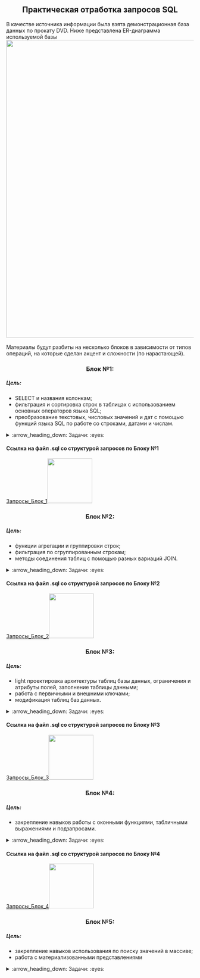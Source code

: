 <h2 align="center">Практическая отработка запросов SQL</a></h2>
В качестве источника информации была взята демонстрационная база данных по прокату DVD.  
Ниже представлена ER-диаграмма используемой базы
<div align="center"><img src="https://user-images.githubusercontent.com/108893866/179391999-2f8c6eaa-7ec0-4143-911e-1f8ba73d4b82.png" width="800" /></div><br>
Материалы будут разбиты на несколько блоков в зависимости от типов операций, на которые сделан акцент и сложности (по нарастающей).

<h3 align="center">Блок №1:</a></h3>

##### Цель: #####
* SELECT и названия колонкам;  
* фильтрация и сортировка строк в таблицах с использованием основных операторов языка SQL;  
* преобразование текстовых, числовых значений и дат с помощью функций языка SQL по работе со строками, датами и числам.
<details>
  <summary>:arrow_heading_down: Задачи: :eyes:</summary>
  
1. Вывести уникальные названия городов из таблицы городов.
2. Доработка из предыдущего задания, чтобы запрос выводил только те города, названия которых начинаются на “L” и заканчиваются на “a”, и названия не содержат пробелов.
3. Получить из таблицы платежей за прокат фильмов информацию по платежам, которые выполнялись в промежуток с 17 июня 2005 года по 19 июня 2005 года включительно и стоимость которых превышает 1.00. Платежи нужно отсортировать по дате платежа.
4. Вывести информацию о 10-ти последних платежах за прокат фильмов.
5. Выведсти следующую информацию по покупателям:
  + Фамилия и имя (в одной колонке через пробел)
  + Электронная почта
  + Длину значения поля email
  + Дату последнего обновления записи о покупателе (без времени)
  + Каждой колонке задайте наименование на русском языке.
6. Выведсти одним запросом только активных покупателей, имена которых KELLY или WILLIE. Все буквы в фамилии и имени из верхнего регистра должны быть переведены в нижний регистр.  
7. Выведсти одним запросом информацию о фильмах, у которых рейтинг “R” и стоимость аренды указана от 0.00 до 3.00 включительно, а также фильмы c рейтингом “PG-13” и стоимостью аренды больше или равной 4.00.  
8. Получить информацию о трёх фильмах с самым длинным описанием фильма.  
9. Выведсти Email каждого покупателя, разделив значение Email на 2 отдельных колонки:
  + в первой колонке должно быть значение, указанное до @,
  + во второй колонке должно быть значение, указанное после @.  
10. Доработать запрос из предыдущего задания, скорректировать значения в новых колонках: первая буква должна быть заглавной, остальные строчными.
</details>

#### Cсылка на файл .sql со структурой запросов по Блоку №1
<div align="left"><a href="https://github.com/PetrukhinSergey/SQL_practice_cinema/blob/main/1_Block.sql" target="_blank">Запросы_Блок_1</a><img src="https://user-images.githubusercontent.com/108893866/179385582-25cdd117-2530-42e3-b7dc-1edd323f3e68.png" width="120" />
</div>

<h3 align="center">Блок №2:</a></h3>

##### Цель: #####
* функции агрегации и группировки строк;
* фильтрация по сгруппированным строкам;
* методы соединения таблиц с помощью разных вариаций JOIN.
<details>
  <summary>:arrow_heading_down: Задачи: :eyes:</summary>
  
1. Вывести для каждого покупателя его адрес, город и страну проживания.
2. Посчитать для каждого магазина количество его покупателей.
Доработать запрос и вывести только те магазины, у которых количество покупателей больше 300.  
Доработать запрос, добавив в него информацию о городе магазина, фамилии и имени продавца, который работает в нём. 
3. Вывести топ-5 покупателей, которые взяли в аренду за всё время наибольшее количество фильмов.
4. Посчитать для каждого покупателя 4 аналитических показателя:
 + количество взятых в аренду фильмов;
 + общую стоимость платежей за аренду всех фильмов (значение округлите до целого числа);
 + минимальное значение платежа за аренду фильма;
 + максимальное значение платежа за аренду фильма.
5. Используя данные из таблицы городов, составить одним запросом всевозможные пары городов так, чтобы в результате не было пар с одинаковыми названиями городов. Использовано декартово произведение.
6. Используя данные из таблицы rental о дате выдачи фильма в аренду (поле rental_date) и дате возврата (поле return_date), вычислить для каждого покупателя среднее количество дней, за которые он возвращает фильмы.
7. Посчитать для каждого фильма, сколько раз его брали в аренду, а также общую стоимость аренды фильма за всё время.
8. Доработать запрос из предыдущего задания и вывести с помощью него фильмы, которые ни разу не брали в аренду.
9. Посчитать количество продаж, выполненных каждым продавцом. Добавить вычисляемую колонку «Премия». Если количество продаж превышает 7 300, то значение в колонке будет «Да», иначе должно быть значение «Нет».
</details>

#### Cсылка на файл .sql со структурой запросов по Блоку №2
<div align="left"><a href="https://github.com/PetrukhinSergey/SQL_practice_cinema/blob/main/2_Block.sql" target="_blank">Запросы_Блок_2</a><img src="https://user-images.githubusercontent.com/108893866/179385582-25cdd117-2530-42e3-b7dc-1edd323f3e68.png" width="120" />
</div>

<h3 align="center">Блок №3:</a></h3>

##### Цель: #####
* light проектировка архитектуры таблиц базы данных, ограничения и атрибуты полей, заполнение таблицы данными;
* работа с первичными и внешними ключами;
* модификация таблиц баз данных.
<details>
  <summary>:arrow_heading_down: Задачи: :eyes:</summary>
  
1. Проектировка базы данных, содержащая три справочника:  
· язык (английский, французский и т. п.);  
· народность (славяне, англосаксы и т. п.);  
· страны (Россия, Германия и т. п.).  
Две таблицы со связями: язык-народность и народность-страна, отношения многие ко многим.  
Требования к таблицам-справочникам:  
· наличие ограничений первичных ключей.  
· идентификатору сущности должен присваиваться автоинкрементом;  
· наименования сущностей не должны содержать null-значения, не должны допускаться дубликаты в названиях сущностей.  
Требования к таблицам со связями:  
· наличие ограничений первичных и внешних ключей.

Дополнительная часть
1. Создать новую таблицу film_new со следующими полями:
 + film_name — название фильма — тип данных varchar(255) и ограничение not null;
 + film_year — год выпуска фильма — тип данных integer, условие, что значение должно быть больше 0;
 + film_rental_rate — стоимость аренды фильма — тип данных numeric(4,2), значение по умолчанию 0.99;
 + film_duration — длительность фильма в минутах — тип данных integer, ограничение not null и условие, что значение должно быть больше 0.
2. Заполнить таблицу film_new данными с помощью SQL-запроса, где колонкам соответствуют массивы данных:
 + film_name — array[The Shawshank Redemption, The Green Mile, Back to the Future, Forrest Gump, Schindler’s List];
 + film_year — array[1994, 1999, 1985, 1994, 1993];
 + film_rental_rate — array[2.99, 0.99, 1.99, 2.99, 3.99];
 + film_duration — array[142, 189, 116, 142, 195].
3. Обновить стоимость аренды фильмов в таблице film_new с учётом информации, что стоимость аренды всех фильмов поднялась на 1.41.
4. Фильм с названием Back to the Future был снят с аренды, удалить строку с этим фильмом из таблицы film_new.
5. Добавить в таблицу film_new запись о любом другом новом фильме.
6. SQL-запрос, который выведет все колонки из таблицы film_new, а также новую вычисляемую колонку «длительность фильма в часах», округлённую до десятых.
7. Удалитьтаблицу film_new.
</details>

#### Cсылка на файл .sql со структурой запросов по Блоку №3
<div align="left"><a href="https://github.com/PetrukhinSergey/SQL_practice_cinema/blob/main/3_Block.sql" target="_blank">Запросы_Блок_3</a><img src="https://user-images.githubusercontent.com/108893866/179385582-25cdd117-2530-42e3-b7dc-1edd323f3e68.png" width="120" />
</div>
  
<h3 align="center">Блок №4:</a></h3>

##### Цель: #####
* закрепление навыков работы с оконными функциями, табличными выражениями и подзапросами.
<details>
  <summary>:arrow_heading_down: Задачи: :eyes:</summary>

1. С помощью оконных функций добавить вычисляемые колонки согласно условиям:
 + Пронумеровать все платежи от 1 до N по дате.  
 + Пронумеровать платежи для каждого покупателя, сортировка платежей должна быть по дате.  
 + Рассчет нарастающим итогом суммы всех платежей для каждого покупателя, сортировка должна сперва по дате платежа, а затем по сумме платежа от наименьшей к большей.  
 + Нумерация платежей для каждого покупателя по стоимости платежа от наибольших к меньшим так, чтобы платежи с одинаковым значением имели одинаковое значение номера.  
2. С помощью оконной функции вывести для каждого покупателя стоимость платежа и стоимость платежа из предыдущей строки со значением по умолчанию 0.0 с сортировкой по дате.  
3. С помощью оконной функции определить, на сколько каждый следующий платеж покупателя больше или меньше текущего.  
4. С помощью оконной функции для каждого покупателя вывести данные о его последней оплате аренды.  
5. С помощью оконной функции вывести для каждого сотрудника сумму продаж за август 2005 года:
 + с нарастающим итогом по каждому сотруднику и по каждой дате продажи (без учёта времени) 
 + с сортировкой пcustomer_id, payment_date, amount  
6. 20 августа 2005 года в магазинах проходила акция: покупатель каждого сотого платежа получал дополнительную скидку на следующую аренду.  
С помощью оконной функции вывести всех покупателей, которые в день проведения акции получили скидку.  
7. Для каждой страны определить и вывести одним SQL-запросом покупателей, которые попадают под условия:  
 + покупатель, арендовавший наибольшее количество фильмов  
 + покупатель, арендовавший фильмов на самую большую сумму  
 + покупатель, который последним арендовал фильм  
</details>

#### Cсылка на файл .sql со структурой запросов по Блоку №4
<div align="left"><a href="https://github.com/PetrukhinSergey/SQL_practice_cinema/blob/main/4_Block.sql" target="_blank">Запросы_Блок_4</a><img src="https://user-images.githubusercontent.com/108893866/179385582-25cdd117-2530-42e3-b7dc-1edd323f3e68.png" width="120" />
</div>

<h3 align="center">Блок №5:</a></h3>

##### Цель: #####
* закрепление навыков использования по поиску значений в массиве;
* работа с материализованными представлениями
<details>
  <summary>:arrow_heading_down: Задачи: :eyes:</summary>

1. Вывести всю информацию о фильмах со специальным атрибутом "Behind the Scenes".  
2. Написать еще 2 варианта поиска фильмов с атрибутом "Behind the Scenes", используя другие функции или операторы языка SQL для поиска значения в массиве.  
3. Для каждого покупателя посчитать сколько он брал в аренду фильмов со специальным атрибутом "Behind the Scenes.
· Условие: использовать запрос из задания 1, помещенный в CTE.  
4. Для каждого покупателя посчитать сколько он брал в аренду фильмов со специальным атрибутом "Behind the Scenes".
· Условие: использовать запрос из задания 1, помещенный в подзапрос.  
5. Вывеcти сколько раз встречается специальный атрибут (special_features) у фильма.  
6. Вывеcти сколько элементов содержит атрибут special_features.  
7. Вывести все фильмы содержащие специальные атрибуты: 'Trailers','Commentaries'  
· Условие: Использовать операторы: @> - содержит; <@ - содержится в; *  ARRAY[элементы] - для описания массива  
 -> Примечание: пример плохой, средней и хорошей структуры запросов  
8. Создать материализованное представление с запросом из предыдущего задания и написать запрос для обновления материализованного представления.  
9. Создать материализованное представление без наполнения (with NO DATA) с колонками клиент (ФИО; email) и title фильма, который он брал в прокат последним.  
10. Используя оконную функцию вывести для каждого сотрудника сведения о самой первой продаже этого сотрудника.  
11. Для каждого магазина определить и выведсти одним SQL-запросом следующие аналитические показатели:  
· день, в который арендовали больше всего фильмов (день в формате год-месяц-день);  
· количество фильмов взятых в аренду в этот день;  
· день, в который продали фильмов на наименьшую сумму (день в формате год-месяц-день);  
· сумму продажи в этот день.  
</details>

